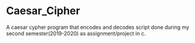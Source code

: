 # Caesar_Cipher
A caesar cypher program that encodes and decodes script done during my second semester(2019-2020) as assignment/project in c.

